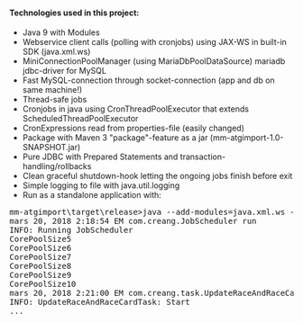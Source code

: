 <h4> Technologies used in this project: </h4>

<ul>
    <li>Java 9 with Modules</li>
    <li>Webservice client calls (polling with cronjobs) using JAX-WS in built-in SDK (java.xml.ws)</li>
    <li>MiniConnectionPoolManager (using MariaDbPoolDataSource) mariadb jdbc-driver for MySQL</li>
    <li>Fast MySQL-connection through socket-connection (app and db on same machine!)</li>
    <li>Thread-safe jobs</li>
    <li>Cronjobs in java using CronThreadPoolExecutor that extends ScheduledThreadPoolExecutor</li>
    <li>CronExpressions read from properties-file (easily changed)</li>
    <li>Package with Maven 3 "package"-feature as a jar (mm-atgimport-1.0-SNAPSHOT.jar)</li>
    <li>Pure JDBC with Prepared Statements and transaction-handling/rollbacks</li>
    <li>Clean graceful shutdown-hook letting the ongoing jobs finish before exit</li>
    <li>Simple logging to file with java.util.logging</li>
    <li>Run as a standalone application with:</li>
</ul> 
<pre>
mm-atgimport\target\release>java --add-modules=java.xml.ws -jar mm-atgimport-1.0-SNAPSHOT.jar
mars 20, 2018 2:18:54 EM com.creang.JobScheduler run
INFO: Running JobScheduler
CorePoolSize5
CorePoolSize6
CorePoolSize7
CorePoolSize8
CorePoolSize9
CorePoolSize10
mars 20, 2018 2:21:00 EM com.creang.task.UpdateRaceAndRaceCardTask run
INFO: UpdateRaceAndRaceCardTask: Start
...
</pre>